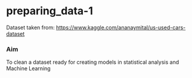 # preparing_data-1

Dataset taken from: https://www.kaggle.com/ananaymital/us-used-cars-dataset

### Aim

To clean a dataset ready for creating models in statistical analysis and Machine Learning
